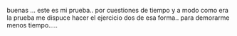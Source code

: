 buenas ... este es mi prueba.. por cuestiones de tiempo y a modo como era la prueba me dispuce hacer el ejercicio dos de esa forma.. para demorarme menos tiempo.....
